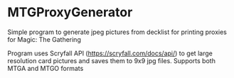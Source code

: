 # MTGProxyGenerator
Simple program to generate jpeg pictures from decklist for printing proxies for Magic: The Gathering

Program uses Scryfall API (https://scryfall.com/docs/api/) to get large resolution card pictures and saves them to 9x9 jpg files.
Supports both MTGA and MTGO formats
